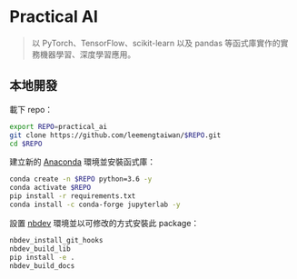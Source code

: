# Practical AI
> 以 PyTorch、TensorFlow、scikit-learn 以及 pandas 等函式庫實作的實務機器學習、深度學習應用。


## 本地開發

載下 repo：

```bash
export REPO=practical_ai
git clone https://github.com/leemengtaiwan/$REPO.git
cd $REPO
```

建立新的 [Anaconda](https://www.anaconda.com/) 環境並安裝函式庫：

```bash
conda create -n $REPO python=3.6 -y
conda activate $REPO
pip install -r requirements.txt
conda install -c conda-forge jupyterlab -y
```

設置 [nbdev](https://github.com/fastai/nbdev) 環境並以可修改的方式安裝此 package：

```bash
nbdev_install_git_hooks
nbdev_build_lib
pip install -e .
nbdev_build_docs
```

